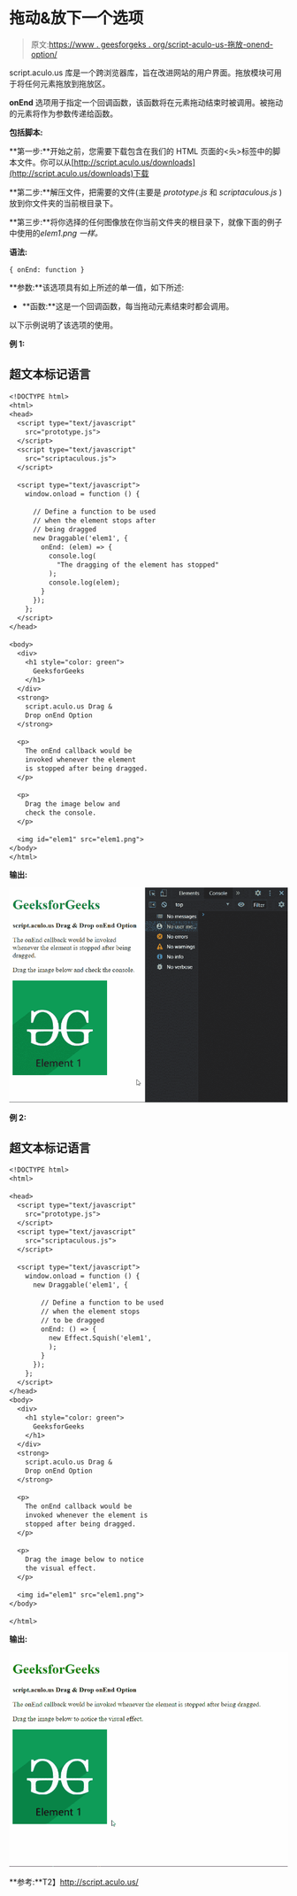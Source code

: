 # 拖动&放下一个选项

> 原文:[https://www . geesforgeks . org/script-aculo-us-拖放-onend-option/](https://www.geeksforgeeks.org/script-aculo-us-drag-drop-onend-option/)

script.aculo.us 库是一个跨浏览器库，旨在改进网站的用户界面。拖放模块可用于将任何元素拖放到拖放区。

**onEnd** 选项用于指定一个回调函数，该函数将在元素拖动结束时被调用。被拖动的元素将作为参数传递给函数。

**包括脚本:**

**第一步:**开始之前，您需要下载包含在我们的 HTML 页面的<头>标签中的脚本文件。你可以从[http://script.aculo.us/downloads](http://script.aculo.us/downloads)下载

**第二步:**解压文件，把需要的文件(主要是 *prototype.js* 和 *scriptaculous.js* )放到你文件夹的当前根目录下。

**第三步:**将你选择的任何图像放在你当前文件夹的根目录下，就像下面的例子中使用的*elem1.png 一样。*

**语法:**

```
{ onEnd: function }
```

**参数:**该选项具有如上所述的单一值，如下所述:

*   **函数:**这是一个回调函数，每当拖动元素结束时都会调用。

以下示例说明了该选项的使用。

**例 1:**

## 超文本标记语言

```
<!DOCTYPE html>
<html>
<head>
  <script type="text/javascript" 
    src="prototype.js">
  </script>
  <script type="text/javascript" 
    src="scriptaculous.js">
  </script>

  <script type="text/javascript">
    window.onload = function () {

      // Define a function to be used
      // when the element stops after
      // being dragged
      new Draggable('elem1', {
        onEnd: (elem) => {
          console.log(
            "The dragging of the element has stopped"
          );
          console.log(elem);
        }
      });
    };
  </script>
</head>

<body>
  <div>
    <h1 style="color: green">
      GeeksforGeeks
    </h1>
  </div>
  <strong>
    script.aculo.us Drag &
    Drop onEnd Option
  </strong>

  <p>
    The onEnd callback would be
    invoked whenever the element 
    is stopped after being dragged.
  </p>

  <p>
    Drag the image below and
    check the console.
  </p>

  <img id="elem1" src="elem1.png">
</body>
</html>
```

**输出:**

![](img/eeca5d80530560534049767c708e27c8.png)

**例 2:**

## 超文本标记语言

```
<!DOCTYPE html>
<html>

<head>
  <script type="text/javascript" 
    src="prototype.js">
  </script>
  <script type="text/javascript" 
    src="scriptaculous.js">
  </script>

  <script type="text/javascript">
    window.onload = function () {
      new Draggable('elem1', {

        // Define a function to be used
        // when the element stops 
        // to be dragged
        onEnd: () => {
          new Effect.Squish('elem1',
          );
        }
      });
    };
  </script>
</head>
<body>
  <div>
    <h1 style="color: green">
      GeeksforGeeks
    </h1>
  </div>
  <strong>
    script.aculo.us Drag &
    Drop onEnd Option
  </strong>

  <p>
    The onEnd callback would be 
    invoked whenever the element is
    stopped after being dragged.
  </p>

  <p>
    Drag the image below to notice
    the visual effect.
  </p>

  <img id="elem1" src="elem1.png">
</body>

</html>
```

**输出:**

![](img/62e499fd7f82a7180d0eef525fcf1b62.png)

**参考:**T2】http://script.aculo.us/